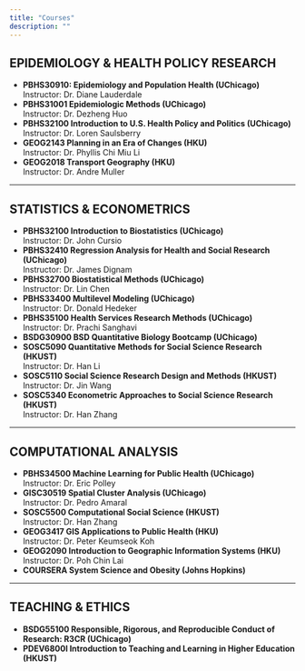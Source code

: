 ```yaml
---
title: "Courses"
description: ""
---
```


## EPIDEMIOLOGY & HEALTH POLICY RESEARCH

* **PBHS30910: Epidemiology and Population Health (UChicago)** <br>
    Instructor: Dr. Diane Lauderdale
* **PBHS31001 Epidemiologic Methods (UChicago)** <br>
    Instructor: Dr. Dezheng Huo
* **PBHS32100 Introduction to U.S. Health Policy and Politics (UChicago)** <br>
    Instructor: Dr. Loren Saulsberry  
* **GEOG2143 Planning in an Era of Changes (HKU)** <br>
    Instructor: Dr. Phyllis Chi Miu Li    
* **GEOG2018 Transport Geography (HKU)** <br>
    Instructor: Dr. Andre Muller

---
## STATISTICS & ECONOMETRICS

* **PBHS32100 Introduction to Biostatistics (UChicago)** <br>
    Instructor: Dr. John Cursio
* **PBHS32410 Regression Analysis for Health and Social Research (UChicago)** <br>
    Instructor: Dr. James Dignam
* **PBHS32700 Biostatistical Methods (UChicago)** <br>
    Instructor: Dr. Lin Chen
* **PBHS33400 Multilevel Modeling (UChicago)** <br>
    Instructor: Dr. Donald Hedeker
* **PBHS35100 Health Services Research Methods (UChicago)** <br>
    Instructor: Dr. Prachi Sanghavi
* **BSDG30900 BSD Quantitative Biology Bootcamp (UChicago)** <br>
* **SOSC5090 Quantitative Methods for Social Science Research (HKUST)** <br>
    Instructor: Dr. Han Li
* **SOSC5110 Social Science Research Design and Methods (HKUST)** <br>
    Instructor: Dr. Jin Wang
* **SOSC5340 Econometric Approaches to Social Science Research (HKUST)** <br>
    Instructor: Dr. Han Zhang
    
---
## COMPUTATIONAL ANALYSIS

* **PBHS34500 Machine Learning for Public Health (UChicago)** <br>
    Instructor: Dr. Eric Polley
* **GISC30519 Spatial Cluster Analysis (UChicago)** <br>
    Instructor: Dr. Pedro Amaral
* **SOSC5500 Computational Social Science (HKUST)** <br>
    Instructor: Dr. Han Zhang
* **GEOG3417 GIS Applications to Public Health (HKU)** <br>
    Instructor: Dr. Peter Keumseok Koh
* **GEOG2090 Introduction to Geographic Information Systems (HKU)** <br>
    Instructor: Dr. Poh Chin Lai
* **COURSERA System Science and Obesity (Johns Hopkins)** <br>

---
## TEACHING & ETHICS

* **BSDG55100 Responsible, Rigorous, and Reproducible Conduct of Research: R3CR (UChicago)** <br>
* **PDEV6800I Introduction to Teaching and Learning in Higher Education (HKUST)** <br>